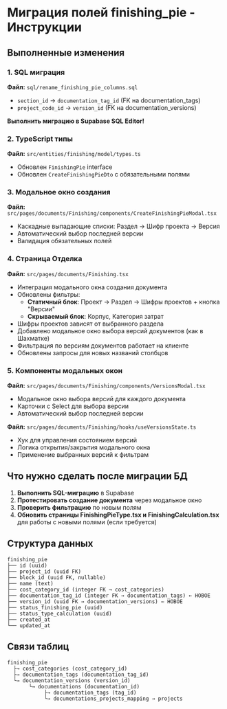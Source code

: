 # Миграция полей finishing_pie - Инструкции

## Выполненные изменения

### 1. SQL миграция
**Файл:** `sql/rename_finishing_pie_columns.sql`
- `section_id` → `documentation_tag_id` (FK на documentation_tags)
- `project_code_id` → `version_id` (FK на documentation_versions)

**Выполнить миграцию в Supabase SQL Editor!**

### 2. TypeScript типы
**Файл:** `src/entities/finishing/model/types.ts`
- Обновлен `FinishingPie` interface
- Обновлен `CreateFinishingPieDto` с обязательными полями

### 3. Модальное окно создания
**Файл:** `src/pages/documents/Finishing/components/CreateFinishingPieModal.tsx`
- Каскадные выпадающие списки: Раздел → Шифр проекта → Версия
- Автоматический выбор последней версии
- Валидация обязательных полей

### 4. Страница Отделка
**Файл:** `src/pages/documents/Finishing.tsx`
- Интеграция модального окна создания документа
- Обновлены фильтры:
  - **Статичный блок**: Проект → Раздел → Шифры проектов + кнопка "Версии"
  - **Скрываемый блок**: Корпус, Категория затрат
- Шифры проектов зависят от выбранного раздела
- Добавлено модальное окно выбора версий документов (как в Шахматке)
- Фильтрация по версиям документов работает на клиенте
- Обновлены запросы для новых названий столбцов

### 5. Компоненты модальных окон
**Файл:** `src/pages/documents/Finishing/components/VersionsModal.tsx`
- Модальное окно выбора версий для каждого документа
- Карточки с Select для выбора версии
- Автоматический выбор последней версии

**Файл:** `src/pages/documents/Finishing/hooks/useVersionsState.ts`
- Хук для управления состоянием версий
- Логика открытия/закрытия модального окна
- Применение выбранных версий к фильтрам

## Что нужно сделать после миграции БД

1. **Выполнить SQL-миграцию** в Supabase
2. **Протестировать создание документа** через модальное окно
3. **Проверить фильтрацию** по новым полям
4. **Обновить страницы FinishingPieType.tsx и FinishingCalculation.tsx** для работы с новыми полями (если требуется)

## Структура данных

```
finishing_pie
├── id (uuid)
├── project_id (uuid FK)
├── block_id (uuid FK, nullable)
├── name (text)
├── cost_category_id (integer FK → cost_categories)
├── documentation_tag_id (integer FK → documentation_tags) ← НОВОЕ
├── version_id (uuid FK → documentation_versions) ← НОВОЕ
├── status_finishing_pie (uuid)
├── status_type_calculation (uuid)
├── created_at
└── updated_at
```

## Связи таблиц

```
finishing_pie
  ├→ cost_categories (cost_category_id)
  ├→ documentation_tags (documentation_tag_id)
  └→ documentation_versions (version_id)
       └→ documentations (documentation_id)
            ├→ documentation_tags (tag_id)
            └→ documentations_projects_mapping → projects
```
